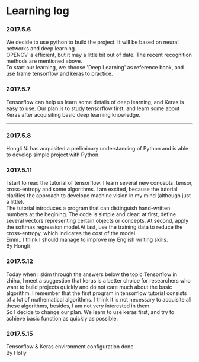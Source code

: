 # Learning log  
### 2017.5.6  
We decide to use python to build the project. It will be based on neural networks and deep learning.  
OPENCV is efficient, but it may a little bit out of date. The recent recognition methods are mentioned above.  
To start our learning, we choose 'Deep Learning' as reference book, and use frame tensorflow and keras to practice.  
### 2017.5.7   
Tensorflow can help us learn some details of deep learning, and Keras is easy to use. Our plan is to study tensorflow first, and learn some about Keras after acquisiting basic deep learning knowledge.   

----  

### 2017.5.8  
Hongli Ni has acquisited a preliminary understanding of Python and is able to develop simple project with Python.   
### 2017.5.11
I start to read the tutorial of tensorflow. I learn several new concepts: tensor, cross-entropy and some algorithms. I am excited, because the tutorial clarifies the approach to develope machine vision in my mind (although just a little).   
The tutorial introduces a program that can distinguish hand-written numbers at the begining. The code is simple and clear: at first, define several vectors representing certain objects or concepts. At second, apply the softmax regression model.At last, use the training data to reduce the cross-entropy, which indicates the cost of the model.    
Emm.. I think I should manage to improve my English writing skills.  
By Hongli  
### 2017.5.12  
Today when I skim through the answers below the topic Tensorflow in zhihu, I meet a suggestion that keras is a better choice for researchers who want to build projects quickly and do not care much about the basic algorithm. I remember that the first program in tensorflow tutorial consists of a lot of mathematical algorithms. I think it is not necessary to acquisite all these algorithms, besides, I am not very interested in them.   
So I decide to change our plan. We learn to use keras first, and try to achieve basic function as quickly as possible.   
### 2017.5.15
Tensorflow & Keras environment configuration done.  
By Holly
